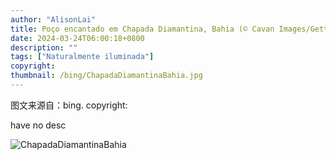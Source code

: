 ```yaml
---
author: "AlisonLai"
title: Poço encantado em Chapada Diamantina, Bahia (© Cavan Images/Getty Images)
date: 2024-03-24T06:00:18+0800
description: ""
tags: ["Naturalmente iluminada"]
copyright: 
thumbnail: /bing/ChapadaDiamantinaBahia.jpg
---
```

图文来源自：bing.  copyright: 

have no desc

![ChapadaDiamantinaBahia](/bing/ChapadaDiamantinaBahia.jpg)